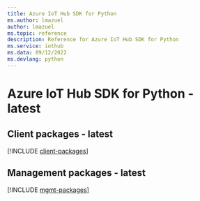 ```yaml
---
title: Azure IoT Hub SDK for Python
ms.author: lmazuel
author: lmazuel
ms.topic: reference
description: Reference for Azure IoT Hub SDK for Python
ms.service: iothub
ms.data: 09/12/2022
ms.devlang: python
---
```

# Azure IoT Hub SDK for Python - latest

## Client packages - latest
[!INCLUDE [client-packages](iot-hub-client-index.md)]
## Management packages - latest
[!INCLUDE [mgmt-packages](iot-hub-mgmt-index.md)]